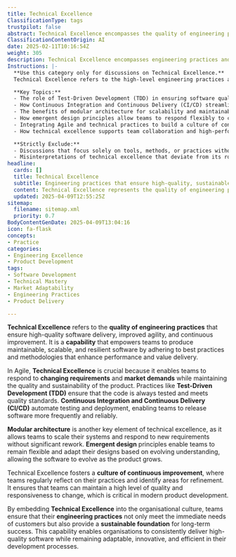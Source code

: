 ```yaml
---
title: Technical Excellence
ClassificationType: tags
trustpilot: false
abstract: Technical Excellence encompasses the quality of engineering practices that facilitate high-quality software delivery, enhanced agility, and ongoing improvement within development teams. Originating from methodologies that prioritise best practices, it empowers teams to create maintainable, scalable, and resilient software. In the context of Agile, Technical Excellence is vital as it allows teams to swiftly adapt to changing requirements and market demands while ensuring product quality and sustainability. Key practices such as Test-Driven Development (TDD) and Continuous Integration and Continuous Delivery (CI/CD) play a significant role in maintaining high standards by automating testing and deployment processes, thus enabling more frequent and reliable software releases. Additionally, modular architecture supports scalability and responsiveness to new requirements, while emergent design principles promote flexibility in adapting software designs as understanding evolves. By fostering a culture of continuous improvement, Technical Excellence encourages teams to regularly evaluate and refine their practices, ensuring they can maintain quality and responsiveness to change. Embedding this capability within an organisation's culture not only addresses immediate customer needs but also establishes a sustainable foundation for long-term success, allowing organisations to consistently deliver high-quality software while remaining adaptable and efficient in their development processes.
ClassificationContentOrigin: AI
date: 2025-02-11T10:16:54Z
weight: 305
description: Technical Excellence encompasses engineering practices and methodologies that enhance agility, improve code quality, and enable continuous delivery.
Instructions: |-
  **Use this category only for discussions on Technical Excellence.**  
  Technical Excellence refers to the high-level engineering practices and principles that ensure teams can deliver high-quality software efficiently and adaptively. This category should explore how these practices, such as TDD, CI/CD, modular architecture, and emergent design, enable teams to build high-quality, maintainable systems.

  **Key Topics:**
  - The role of Test-Driven Development (TDD) in ensuring software quality.
  - How Continuous Integration and Continuous Delivery (CI/CD) streamline workflows and improve delivery.
  - The benefits of modular architecture for scalability and maintainability.
  - How emergent design principles allow teams to respond flexibly to changing requirements.
  - Integrating Agile and technical practices to build a culture of continuous improvement.
  - How technical excellence supports team collaboration and high-performance outcomes.

  **Strictly Exclude:**
  - Discussions that focus solely on tools, methods, or practices without connecting them to the larger concept of technical excellence.
  - Misinterpretations of technical excellence that deviate from its role in improving engineering practices and product quality.
headline:
  cards: []
  title: Technical Excellence
  subtitle: Engineering practices that ensure high-quality, sustainable, and adaptive product development.
  content: Technical Excellence represents the quality of engineering practices that enable teams to deliver consistent, high-quality software. Posts should explore how practices such as TDD, CI/CD, and modular architecture support continuous improvement and innovation in software delivery.
  updated: 2025-04-09T12:55:25Z
sitemap:
  filename: sitemap.xml
  priority: 0.7
BodyContentGenDate: 2025-04-09T13:04:16
icon: fa-flask
concepts:
- Practice
categories:
- Engineering Excellence
- Product Development
tags:
- Software Development
- Technical Mastery
- Market Adaptability
- Engineering Practices
- Product Delivery

---
```

**Technical Excellence** refers to the **quality of engineering practices** that ensure high-quality software delivery, improved agility, and continuous improvement. It is a **capability** that empowers teams to produce maintainable, scalable, and resilient software by adhering to best practices and methodologies that enhance performance and value delivery.

In Agile, **Technical Excellence** is crucial because it enables teams to respond to **changing requirements** and **market demands** while maintaining the quality and sustainability of the product. Practices like **Test-Driven Development (TDD)** ensure that the code is always tested and meets quality standards. **Continuous Integration and Continuous Delivery (CI/CD)** automate testing and deployment, enabling teams to release software more frequently and reliably.

**Modular architecture** is another key element of technical excellence, as it allows teams to scale their systems and respond to new requirements without significant rework. **Emergent design** principles enable teams to remain flexible and adapt their designs based on evolving understanding, allowing the software to evolve as the product grows.

Technical Excellence fosters a **culture of continuous improvement**, where teams regularly reflect on their practices and identify areas for refinement. It ensures that teams can maintain a high level of quality and responsiveness to change, which is critical in modern product development.

By embedding **Technical Excellence** into the organisational culture, teams ensure that their **engineering practices** not only meet the immediate needs of customers but also provide a **sustainable foundation** for long-term success. This capability enables organisations to consistently deliver high-quality software while remaining adaptable, innovative, and efficient in their development processes.
